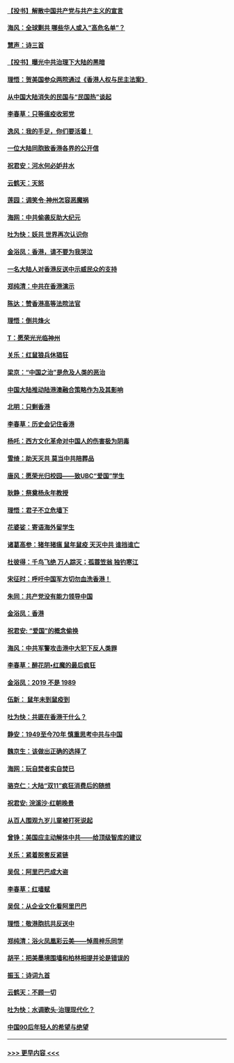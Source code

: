 #### [【投书】解散中国共产党与共产主义的宣言](../pages/nsc993/n11679177.md?t=11252022) 
#### [海风：全球剿共 哪些华人或入“高危名单”？](../pages/nsc993/n11678617.md?t=11252022) 
#### [慧声：诗三首](../pages/nsc993/n11678848.md?t=11252022) 
#### [【投书】曝光中共治理下大陆的黑暗](../pages/nsc993/n11678674.md?t=11252022) 
#### [理悟：贺美国参众两院通过《香港人权与民主法案》](../pages/nsc993/n11678104.md?t=11252022) 
#### [从中国大陆消失的民国与“民国热”谈起](../pages/nsc993/n11678075.md?t=11252022) 
#### [李春草：只等瘟疫收邪党](../pages/nsc993/n11677308.md?t=11252022) 
#### [逸风：我的手足，你们要活着！](../pages/nsc993/n11676352.md?t=11252022) 
#### [一位大陆同胞致香港各界的公开信](../pages/nsc993/n11675761.md?t=11252022) 
#### [祝君安：河水何必妒井水](../pages/nsc993/n11675746.md?t=11252022) 
#### [云鹤天：天怒](../pages/nsc993/n11675718.md?t=11252022) 
#### [莲园：调笑令‧神州怎容恶魔祸](../pages/nsc993/n11675648.md?t=11252022) 
#### [海网：中共偷袭反助大纪元](../pages/nsc993/n11673515.md?t=11252022) 
#### [吐为快：妖共 世界再次认识你](../pages/nsc993/n11673506.md?t=11252022) 
#### [金浴凤：香港，请不要为我哭泣](../pages/nsc993/n11673248.md?t=11252022) 
#### [一名大陆人对香港反送中示威民众的支持](../pages/nsc993/n11672615.md?t=11252022) 
#### [郑纯清：中共在香港演示](../pages/nsc993/n11670539.md?t=11252022) 
#### [陈达：赞香港高等法院法官](../pages/nsc993/n11669542.md?t=11252022) 
#### [理悟：倒共烽火](../pages/nsc993/n11668844.md?t=11252022) 
#### [T：愿荣光光临神州](../pages/nsc993/n11668421.md?t=11252022) 
#### [关乐：红鼠狼兵休猖狂](../pages/nsc993/n11668378.md?t=11252022) 
#### [梁京：“中国之治”是危及人类的恶治](../pages/nsc993/n11668328.md?t=11252022) 
#### [中国大陆推动陆港澳融合策略作为及其影响](../pages/nsc993/n11668157.md?t=11252022) 
#### [北明：只剩香港](../pages/nsc993/n11668002.md?t=11252022) 
#### [李春草：历史会记住香港](../pages/nsc993/n11667927.md?t=11252022) 
#### [杨吒：西方文化革命对中国人的伤害极为阴毒](../pages/nsc993/n11664521.md?t=11252022) 
#### [雪绮：助天灭共 莫当中共陪葬品](../pages/nsc993/n11662650.md?t=11252022) 
#### [唐风：愿荣光归校园——致UBC“爱国”学生](../pages/nsc993/n11662194.md?t=11252022) 
#### [耿静：祭奠杨永年教授](../pages/nsc993/n11662514.md?t=11252022) 
#### [理悟：君子不立危墙下](../pages/nsc993/n11662172.md?t=11252022) 
#### [花婆娑：寄语海外留学生](../pages/nsc993/n11662121.md?t=11252022) 
#### [诸葛高参：猪年猪瘟 鼠年鼠疫 天灭中共 谁挡谁亡](../pages/nsc993/n11661980.md?t=11252022) 
#### [杜彼得：千鸟飞绝 万人踪灭；孤蓑笠翁 独钓寒江](../pages/nsc993/n11661170.md?t=11252022) 
#### [宋征时：呼吁中国军方切勿血洗香港！](../pages/nsc993/n11415318.md?t=11252022) 
#### [朱同：共产党没有能力领导中国](../pages/nsc993/n11660421.md?t=11252022) 
#### [金浴凤：香港](../pages/nsc993/n11660419.md?t=11252022) 
#### [祝君安: “爱国”的概念偷换](../pages/nsc993/n11659706.md?t=11252022) 
#### [海风：中共军警攻击港中大犯下反人类罪](../pages/nsc993/n11659632.md?t=11252022) 
#### [李春草：醉花阴•红魔的最后疯狂](../pages/nsc993/n11659287.md?t=11252022) 
#### [金浴凤：2019 不是 1989](../pages/nsc993/n11657663.md?t=11252022) 
#### [伍新： 鼠年未到鼠疫到](../pages/nsc993/n11655098.md?t=11252022) 
#### [吐为快：共匪在香港干什么？](../pages/nsc993/n11654891.md?t=11252022) 
#### [静安：1949至今70年 慎重思考中共与中国](../pages/nsc993/n11651244.md?t=11252022) 
#### [魏京生：该做出正确的选择了](../pages/nsc993/n11653084.md?t=11252022) 
#### [海网：玩自焚者实自焚已](../pages/nsc993/n11652423.md?t=11252022) 
#### [骆克仁：大陆“双11”疯狂消费后的随想](../pages/nsc993/n11652305.md?t=11252022) 
#### [祝君安: 浣溪沙·红朝晚景](../pages/nsc993/n11652258.md?t=11252022) 
#### [从百人围观九岁儿童被打死说起](../pages/nsc993/n11651030.md?t=11252022) 
#### [曾铮：美国应主动解体中共——给顶级智库的建议](../pages/nsc993/n11649888.md?t=11252022) 
#### [关乐：紧着脱套反紧链](../pages/nsc993/n11649069.md?t=11252022) 
#### [吴侃：阿里巴巴成大盗](../pages/nsc993/n11645523.md?t=11252022) 
#### [李春草：红墙赋](../pages/nsc993/n11646389.md?t=11252022) 
#### [吴侃：从企业文化看阿里巴巴](../pages/nsc993/n11645476.md?t=11252022) 
#### [理悟：敬港胞抗共反送中](../pages/nsc993/n11645466.md?t=11252022) 
#### [郑纯清：浴火凤凰彩云美——悼周梓乐同学](../pages/nsc993/n11645155.md?t=11252022) 
#### [胡平：把美墨境围墙和柏林相提并论是错误的](../pages/nsc993/n11645134.md?t=11252022) 
#### [振玉：诗词九首](../pages/nsc993/n11644081.md?t=11252022) 
#### [云鹤天：不顾一切](../pages/nsc993/n11643508.md?t=11252022) 
#### [吐为快：水调歌头·治理现代化？](../pages/nsc993/n11643485.md?t=11252022) 
#### [中国90后年轻人的希望与绝望](../pages/nsc993/n11642317.md?t=11252022) 

----
#### [ >>> 更早内容 <<< ](../indexes/nsc993-earlier.md)
